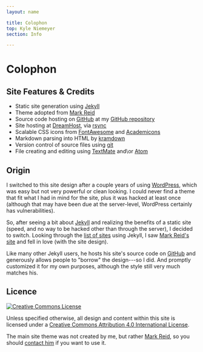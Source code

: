 ```yaml
---
layout: name

title: Colophon
top: Kyle Niemeyer
section: Info

---
```


Colophon
========

Site Features & Credits
-----------------------

* Static site generation using [Jekyll][]
* Theme adopted from [Mark Reid](http://mark.reid.name/)
* Source code hosting on [GitHub][] at my [GitHub repository](https://github.com/kyleniemeyer/kyleniemeyer.com)
* Site hosting at [DreamHost](http://dreamhost.com/), via [rsync](http://www.samba.org/rsync/)
* Scalable CSS icons from [FontAwesome](http://fortawesome.github.io/Font-Awesome/) and [Academicons](https://jpswalsh.github.io/academicons/)
* Markdown parsing into HTML by [kramdown](http://kramdown.gettalong.org)
* Version control of source files using [git](https://git-scm.com)
* File creating and editing using [TextMate](http://macromates.com/) and\or [Atom](https://atom.io)

Origin
------

I switched to this site design after a couple years of using [WordPress](http://wordpress.org/), which was easy but not very powerful or clean looking. I could never find a theme that fit what I had in mind for the site, plus it was hacked at least once (although that may have been due at the server-level, WordPress certainly has vulnerabilities).

So, after seeing a bit about [Jekyll][] and realizing the benefits of a static site (speed, and no way to be hacked other than through the server), I decided to switch. Looking through the [list of sites](https://github.com/mojombo/jekyll/wiki/sites) using Jekyll, I saw [Mark Reid's site](http://mark.reid.name/) and fell in love (with the site design).

Like many other Jekyll users, he hosts his site's source code on [GitHub][] and generously allows people to "borrow" the design---so I did. And promptly customized it for my own purposes, although the style still very much matches his.


Licence
-------

<a rel="license" href="http://creativecommons.org/licenses/by/4.0/"><img class="inset right" alt="Creative Commons License" style="border-width:0" src="https://i.creativecommons.org/l/by/4.0/88x31.png" /></a>

Unless specified otherwise, all design and content within this site is licensed under a <a rel="license" href="http://creativecommons.org/licenses/by/4.0/">Creative Commons Attribution 4.0 International License</a>.


The main site theme was not created by me, but rather [Mark Reid](http://mark.reid.name/), so you should [contact him](mailto:mark@reid.name) if you want to use it.

[Jekyll]: http://jekyllrb.com
[GitHub]: https://github.com/